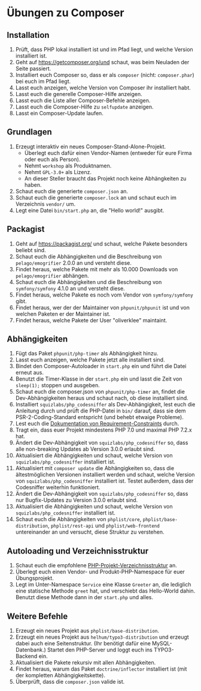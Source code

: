# Übungen zu Composer

## Installation
1. Prüft, dass PHP lokal installiert ist und im Pfad liegt, und welche Version
   installiert ist.
1. Geht auf https://getcomposer.org/und schaut, was beim Neuladen der Seite
   passiert.
1. Installiert euch Composer so, dass er als `composer`
   (nicht: `composer.phar`) bei euch im Pfad liegt.
1. Lasst euch anzeigen, welche Version von Composer ihr installiert habt.
1. Lasst euch die generelle Composer-Hilfe anzeigen.
1. Lasst euch die Liste aller Composer-Befehle anzeigen.
1. Lasst euch die Composer-Hilfe zu `selfupdate` anzeigen.
1. Lasst ein Composer-Update laufen.

## Grundlagen
1. Erzeugt interaktiv ein neues Composer-Stand-Alone-Projekt.
   - Überlegt euch dafür einen Vendor-Namen (entweder für eure Firma oder euch
     als Person).
   - Nehmt `workshop` als Produktnamen.
   - Nehmt `GPL-3.0+` als Lizenz.
   - An dieser Steller braucht das Projekt noch keine Abhängkeiten zu haben.
1. Schaut euch die generierte `composer.json` an.
1. Schaut euch die generierte `composer.lock` an und schaut euch im Verzeichnis
   `vendor/` um.
1. Legt eine Datei `bin/start.php` an, die "Hello world!" ausgibt.

## Packagist
1. Geht auf https://packagist.org/ und schaut, welche Pakete besonders beliebt
   sind.
1. Schaut euch die Abhängigkeiten und die Beschreibung von `pelago/emogrifier`
   2.0.0 an und versteht diese.
1. Findet heraus, welche Pakete mit mehr als 10.000 Downloads von
   `pelago/emogrifier` abhängen.  
1. Schaut euch die Abhängigkeiten und die Beschreibung von `symfony/symfony`
   4.1.0 an und versteht diese.
1. Findet heraus, welche Pakete es noch vom Vendor von `symfony/symfony` gibt.
1. Findet heraus, wer der der Maintainer von `phpunit/phpunit` ist und von
   welchen Paketen er der Maintainer ist.
1. Findet heraus, welche Pakete der User "oliverklee" maintaint. 

## Abhängigkeiten
1. Fügt das Paket `phpunit/php-timer` als Abhängigkeit hinzu.
1. Lasst euch anzeigen, welche Pakete jetzt alle installiert sind.
1. Bindet den Composer-Autoloader in `start.php` ein und führt die Datei erneut
   aus.
1. Benutzt die Timer-Klasse in der `start.php` ein und lasst die Zeit
   von `sleep(1);` stoppen und ausgeben.
1. Schaut euch die composer.json von `phpunit/php-timer` an, findet die
   Dev-Abhängigkeiten heraus und schaut nach, ob diese installiert sind.
1. Installiert `squizlabs/php_codesniffer` als Dev-Abhängigkeit, lest euch die
   Anleitung durch und prüft die PHP-Datei in `bin/` darauf, dass sie dem
   PSR-2-Coding-Standard entspricht (und behebt etwaige Probleme).
1. Lest euch die
   [Dokumentation von Requirement-Constraints](https://getcomposer.org/doc/articles/versions.md)
   durch.
1. Tragt ein, dass euer Projekt mindestens PHP 7.0 und maximal PHP 7.2.x hat.
1. Ändert die Dev-Abhängigkeit von `squizlabs/php_codesniffer` so, dass alle
   non-breaking Updates ab Version 3.0.0 erlaubt sind.
1. Aktualisiert die Abhängigkeiten und schaut, welche Version von
   `squizlabs/php_codesniffer` installiert ist.
1. Aktualisiert mit `composer update` die Abhängigkeiten so, dass die
   ältestmöglichen Versionen installiert werden und schaut, welche Version von
   `squizlabs/php_codesniffer` installiert ist. Testet außerdem, dass der
   Codesniffer weiterhin funktioniert.
1. Ändert die Dev-Abhängigkeit von `squizlabs/php_codesniffer` so, dass nur
   Bugfix-Updates zu Version 3.0.0 erlaubt sind.
1. Aktualisiert die Abhängigkeiten und schaut, welche Version von
   `squizlabs/php_codesniffer` installiert ist.
1. Schaut euch die Abhängigkeiten von `phplist/core`,
   `phplist/base-distribution`, `phplist/rest-api` und `phplist/web-frontend`
   untereinander an und versucht, diese Struktur zu verstehen. 

## Autoloading und Verzeichnisstruktur
1. Schaut euch die empfohlene
   [PHP-Projekt-Verzeichnisstruktur](https://github.com/php-pds/skeleton) an.
1. Überlegt euch einen Vendor- und Produkt-PHP-Namespace für euer
   Übungsprojekt.
1. Legt im Unter-Namespace `Service` eine Klasse `Greeter` an, die lediglich eine
   statische Methode `greet` hat, und verschiebt das Hello-World dahin. Benutzt
   diese Methode dann in der `start.php` und alles.

## Weitere Befehle
1. Erzeugt ein neues Projekt aus `phplist/base-distribution`.
1. Erzeugt ein neues Projekt aus `helhum/typo3-distribution` und erzeugt dabei
   auch eine Seitenstruktur. (Ihr benötigt dafür eine MySQL-Datenbank.)
   Startet den PHP-Server und loggt euch ins TYPO3-Backend ein.
1. Aktualisiert die Pakete rekursiv mit allen Abhängigkeiten.
1. Findet heraus, warum das Paket `doctrine/inflector` installiert ist (mit
   der kompletten Abhängigkeitskette).
1. Überprüft, dass die `composer.json` valide ist.
